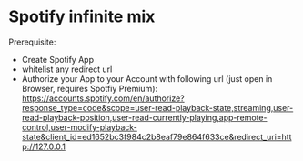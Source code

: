 # Spotify infinite mix

Prerequisite:
- Create Spotify App
- whitelist any redirect url
- Authorize your App to your Account with following url (just open in Browser, requires Spotfiy Premium): https://accounts.spotify.com/en/authorize?response_type=code&scope=user-read-playback-state,streaming,user-read-playback-position,user-read-currently-playing,app-remote-control,user-modify-playback-state&client_id=ed1652bc3f984c2b8eaf79e864f633ce&redirect_uri=http://127.0.0.1